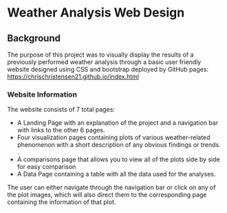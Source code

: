 # Weather Analysis Web Design

## Background

The purpose of this project was to visually display the results of a previously performed weather analysis through a basic user friendly website designed using CSS and bootstrap deployed by GitHub pages: https://chrischristensen21.github.io/index.html

### Website Information

The website consists of 7 total pages:

* A Landing Page with an explanation of the project and a navigation bar with links to the other 6 pages. 
* Four visualization pages containing plots of various weather-related phenomenon with a short description of any obvious findings or trends. .
* A comparisons page that allows you to  view all of the plots side by side for easy comparison
* A Data Page containing a table with all the data used for the analyses.

The user can either navigate through the navigation bar or click on any of the plot images, which will also direct them to the corresponding page containing the information of that plot.

